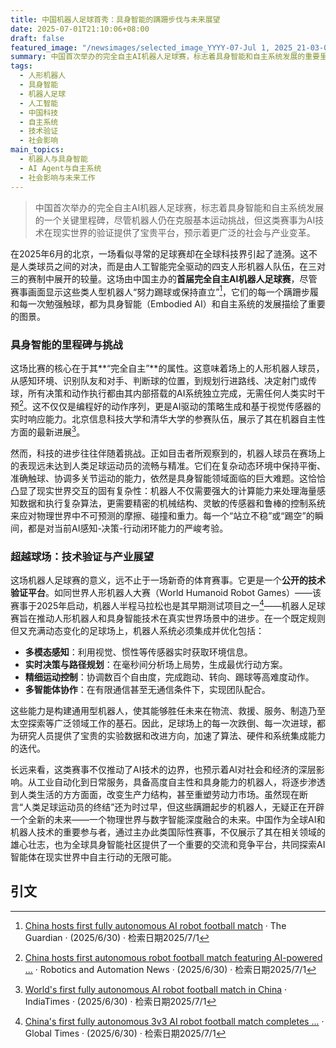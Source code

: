 ```yaml
---
title: 中国机器人足球首秀：具身智能的蹒跚步伐与未来展望
date: 2025-07-01T21:10:06+08:00
draft: false
featured_image: "/newsimages/selected_image_YYYY-07-Jul 1, 2025_21-03-00-938.jpg"
summary: 中国首次举办的完全自主AI机器人足球赛，标志着具身智能和自主系统发展的重要里程碑。尽管比赛中机器人行动仍显笨拙，但此次赛事通过真实世界的动态挑战，为人形机器人和AI技术提供了宝贵的验证平台，揭示了其在未来服务、产业应用及社会影响上的巨大潜力。
tags: 
  - 人形机器人
  - 具身智能
  - 机器人足球
  - 人工智能
  - 中国科技
  - 自主系统
  - 技术验证
  - 社会影响
main_topics: 
  - 机器人与具身智能
  - AI Agent与自主系统
  - 社会影响与未来工作
---
```


> 中国首次举办的完全自主AI机器人足球赛，标志着具身智能和自主系统发展的一个关键里程碑，尽管机器人仍在克服基本运动挑战，但这类赛事为AI技术在现实世界的验证提供了宝贵平台，预示着更广泛的社会与产业变革。

在2025年6月的北京，一场看似寻常的足球赛却在全球科技界引起了涟漪。这不是人类球员之间的对决，而是由人工智能完全驱动的四支人形机器人队伍，在三对三的赛制中展开的较量。这场由中国主办的**首届完全自主AI机器人足球赛**，尽管赛事画面显示这些类人型机器人“努力踢球或保持直立”[^1]，它们的每一个蹒跚步履和每一次勉强触球，都为具身智能（Embodied AI）和自主系统的发展描绘了重要的图景。

### 具身智能的里程碑与挑战

这场比赛的核心在于其**“完全自主”**的属性。这意味着场上的人形机器人球员，从感知环境、识别队友和对手、判断球的位置，到规划行进路线、决定射门或传球，所有决策和动作执行都由其内部搭载的AI系统独立完成，无需任何人类实时干预[^2]。这不仅仅是编程好的动作序列，更是AI驱动的策略生成和基于视觉传感器的实时响应能力。北京信息科技大学和清华大学的参赛队伍，展示了其在机器自主性方面的最新进展[^3]。

然而，科技的进步往往伴随着挑战。正如目击者所观察到的，机器人球员在赛场上的表现远未达到人类足球运动员的流畅与精准。它们在复杂动态环境中保持平衡、准确触球、协调多关节运动的能力，依然是具身智能领域面临的巨大难题。这恰恰凸显了现实世界交互的固有复杂性：机器人不仅需要强大的计算能力来处理海量感知数据和执行复杂算法，更需要精密的机械结构、灵敏的传感器和鲁棒的控制系统来应对物理世界中不可预测的摩擦、碰撞和重力。每一个“站立不稳”或“踢空”的瞬间，都是对当前AI感知-决策-行动闭环能力的严峻考验。

### 超越球场：技术验证与产业展望

这场机器人足球赛的意义，远不止于一场新奇的体育赛事。它更是一个**公开的技术验证平台**。如同世界人形机器人大赛（World Humanoid Robot Games）——该赛事于2025年启动，机器人半程马拉松也是其早期测试项目之一[^5]——机器人足球赛旨在推动人形机器人和具身智能技术在真实世界场景中的进步。在一个既定规则但又充满动态变化的足球场上，机器人系统必须集成并优化包括：

*   **多模态感知**：利用视觉、惯性等传感器实时获取环境信息。
*   **实时决策与路径规划**：在毫秒间分析场上局势，生成最优行动方案。
*   **精细运动控制**：协调数百个自由度，完成跑动、转向、踢球等高难度动作。
*   **多智能体协作**：在有限通信甚至无通信条件下，实现团队配合。

这些能力是构建通用型机器人，使其能够胜任未来在物流、救援、服务、制造乃至太空探索等广泛领域工作的基石。因此，足球场上的每一次跌倒、每一次进球，都为研究人员提供了宝贵的实验数据和改进方向，加速了算法、硬件和系统集成能力的迭代。

长远来看，这类赛事不仅推动了AI技术的边界，也预示着AI对社会和经济的深层影响。从工业自动化到日常服务，具备高度自主性和具身能力的机器人，将逐步渗透到人类生活的方方面面，改变生产力结构，甚至重塑劳动力市场。虽然现在断言“人类足球运动员的终结”还为时过早，但这些蹒跚起步的机器人，无疑正在开辟一个全新的未来——一个物理世界与数字智能深度融合的未来。中国作为全球AI和机器人技术的重要参与者，通过主办此类国际性赛事，不仅展示了其在相关领域的雄心壮志，也为全球具身智能社区提供了一个重要的交流和竞争平台，共同探索AI智能体在现实世界中自主行动的无限可能。

## 引文
[^1]: [China hosts first fully autonomous AI robot football match](https://www.theguardian.com/technology/2025/jun/30/china-hosts-first-fully-autonomous-ai-robot-football-match) · The Guardian · (2025/6/30) · 检索日期2025/7/1
[^2]: [China hosts first autonomous robot football match featuring AI-powered ...](https://roboticsandautomationnews.com/2025/06/30/china-hosts-worlds-first-fully-autonomous-humanoid-robot-football-match/92705/) · Robotics and Automation News · (2025/6/30) · 检索日期2025/7/1
[^3]: [World's first fully autonomous AI robot football match in China](https://m.indiatimes.com/technology/news/worlds-first-fully-autonomous-ai-robot-football-match-held-in-china-what-you-need-to-know-662424.html) · IndiaTimes · (2025/6/30) · 检索日期2025/7/1
[^4]: [China's first fully autonomous 3v3 AI robot soccer match concludes in ...](https://uk.news.yahoo.com/chinas-first-fully-autonomous-3v3-081910297.html) · Yahoo News UK · (2025/6/30) · 检索日期2025/7/1
[^5]: [China's first fully autonomous 3v3 AI robot football match completes ...](https://www.globaltimes.cn/page/202506/1337192.shtml) · Global Times · (2025/6/30) · 检索日期2025/7/1
